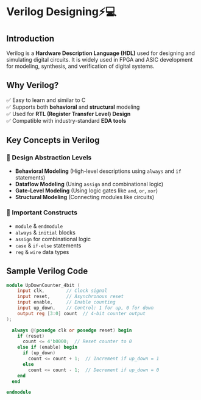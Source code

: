 # Verilog Designing⚡💻

## Introduction  
Verilog is a **Hardware Description Language (HDL)** used for designing and simulating digital circuits. It is widely used in FPGA and ASIC development for modeling, synthesis, and verification of digital systems.  

## Why Verilog?  
✅ Easy to learn and similar to C  
✅ Supports both **behavioral** and **structural** modeling  
✅ Used for **RTL (Register Transfer Level) Design**  
✅ Compatible with industry-standard **EDA tools**  

## Key Concepts in Verilog  
### 🔹 Design Abstraction Levels  
- **Behavioral Modeling** (High-level descriptions using `always` and `if` statements)  
- **Dataflow Modeling** (Using `assign` and combinational logic)  
- **Gate-Level Modeling** (Using logic gates like `and`, `or`, `xor`)  
- **Structural Modeling** (Connecting modules like circuits)  

### 🔹 Important Constructs  
- `module` & `endmodule`  
- `always` & `initial` blocks  
- `assign` for combinational logic  
- `case` & `if-else` statements  
- `reg` & `wire` data types  

## Sample Verilog Code  
```verilog
module UpDownCounter_4bit (
    input clk,        // Clock signal
    input reset,      // Asynchronous reset
    input enable,     // Enable counting
    input up_down,    // Control: 1 for up, 0 for down
    output reg [3:0] count  // 4-bit counter output
);

  always @(posedge clk or posedge reset) begin
    if (reset) 
      count <= 4'b0000;  // Reset counter to 0
    else if (enable) begin
      if (up_down) 
        count <= count + 1;  // Increment if up_down = 1
      else 
        count <= count - 1;  // Decrement if up_down = 0
    end
  end

endmodule

